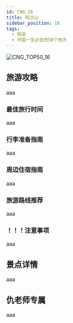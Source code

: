 ```yaml
---
id: CNG_16
title: 鸣沙山
sidebar_position: 16
tags:
  - 拾柒
  - 中国一生必去的50个地方
---
```

![CNG_TOP50_16](/img/love/CNG_TOP50/16.png)

## 旅游攻略

aaa

### 最佳旅行时间

aaa

### 行李准备指南

aaa

### 周边住宿指南

aaa

### 旅游路线推荐

aaa

### ！！！注意事项

aaa

## 景点详情

aaa

## 仇老师专属

aaa
